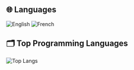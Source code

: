 ## 🌐 Languages
![English](https://img.shields.io/badge/Language-English-blue.svg)
![French](https://img.shields.io/badge/Language-French-lightgrey.svg)

## 🗂️ Top Programming Languages
![Top Langs](https://github-readme-stats.vercel.app/api/top-langs/?username=teoiyoussoufa&layout=compact&theme=dark&hide_border=true)
